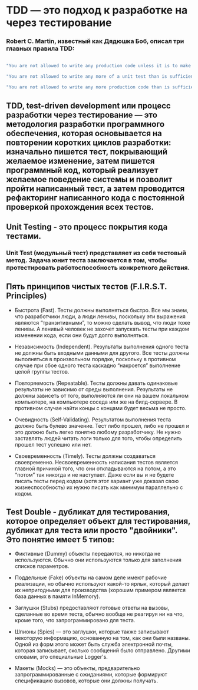 # TDD — это подход к разработке на через тестирование

### Robert C. Martin, известный как Дядюшка Боб, описал три главных правила TDD:

```swift

"You are not allowed to write any production code unless it is to make a failing unit test pass."

"You are not allowed to write any more of a unit test than is sufficient to fail; and compilation failures are failures."

"You are not allowed to write any more production code than is sufficient to pass the one failing unit test."

```

## TDD, test-driven development или процесс разработки через тестирование — это методология разработки программного обеспечения, которая основывается на повторении коротких циклов разработки: изначально пишется тест, покрывающий желаемое изменение, затем пишется программный код, который реализует желаемое поведение системы и позволит пройти написанный тест, а затем проводится рефакторинг написанного кода с постоянной проверкой прохождения всех тестов.

## Unit Testing - это процесс покрытия кода тестами. 

### Unit Test (модульный тест) представляет из себя тестовый метод. Задача юнит теста заключается в том, чтобы протестировать работоспособность конкретного действия.


## Пять принципов чистых тестов (F.I.R.S.T. Principles)

- Быстрота (Fast). Тесты должны выполняться быстро. Все мы знаем, что разработчики люди, а люди ленивы, поскольку эти выражения являются “транзитивными”, то можно сделать вывод, что люди тоже ленивы. А ленивый человек не захочет запускать тесты при каждом изменении кода, если они будут долго выполняться.

- Независимость (Independent). Результаты выполнения одного теста не должны быть входными данными для другого. Все тесты должны выполняться в произвольном порядке, поскольку в противном случае при сбое одного теста каскадно “накроется” выполнение целой группы тестов.

- Повторяемость (Repeatable). Тесты должны давать одинаковые результаты не зависимо от среды выполнения. Результаты не должны зависеть от того, выполняются ли они на вашем локальном компьютере, на компьютере соседа или же на билд-сервере. В противном случае найти концы с концами будет весьма не просто.

- Очевидность (Self-Validating). Результатом выполнения теста должно быть булево значение. Тест либо прошел, либо не прошел и это должно быть легко понятно любому разработчику.  Не нужно заставлять людей читать логи только для того, чтобы определить прошел тест успешно или нет.

- Своевременность (Timely). Тесты должны создаваться своевременно. Несвоевременность написания тестов является главной причиной того, что они откладываются на потом, а это “потом” так никогда и не наступает. Даже если вы и не будете писать тесты перед кодом (хотя этот вариант уже доказал свою жизнеспособность) их нужно писать как минимум параллельно с кодом.


## Test Double - дубликат для тестирования, которое определяет объект для тестирования, дубликат для теста или просто "двойники". Это понятие имеет 5 типов:

- Фиктивные (Dummy) объекты передаются, но никогда не используются. Обычно они используются только для заполнения списков параметров.

- Поддельные (Fake) объекты на самом деле имеют рабочие реализации, но обычно используют какой-то ярлык, который делает их непригодными для производства (хорошим примером является база данных в памяти InMemory).

- Заглушки (Stubs) предоставляют готовые ответы на вызовы, сделанные во время теста, обычно вообще не реагируя ни на что, кроме того, что запрограммировано для теста.

- Шпионы (Spies) — это заглушки, которые также записывают некоторую информацию, основанную на том, как они были названы. Одной из форм этого может быть служба электронной почты, которая записывает, сколько сообщений было отправлено. Другими словами, это специальные Logger's.

- Макеты (Mocks) — это объекты, предварительно запрограммированные с ожиданиями, которые формируют спецификацию вызовов, которые они должны получать.
